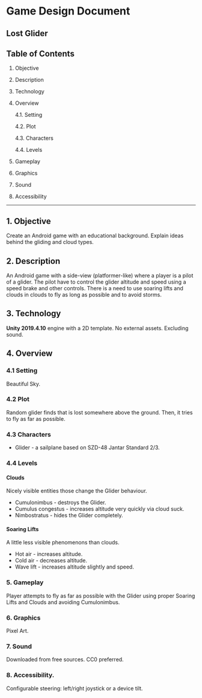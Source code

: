 # Game Design Document
## Lost Glider

## Table of Contents
1. Objective
2. Description
3. Technology
4. Overview

    4.1. Setting

    4.2. Plot

    4.3. Characters
    
    4.4. Levels

5. Gameplay
6. Graphics
7. Sound
8. Accessibility
---

## 1. Objective
Create an Android game with an educational background. Explain ideas  behind 
the gliding and cloud types.

## 2. Description
An Android game with a side-view (platformer-like) where a player is a  pilot
of a glider. The pilot have to control the glider altitude and  speed using
a speed brake and other controls. There is a need to use soaring lifts and
clouds in clouds to fly as long as possible and to avoid storms.

## 3. Technology
**Unity 2019.4.10** engine with a 2D template. No external assets. Excluding sound.

## 4. Overview

### 4.1 Setting
Beautiful Sky.

### 4.2 Plot
Random glider finds that is lost somewhere above the ground. Then, it tries to
fly as far as possible.

### 4.3 Characters
- Glider - a sailplane based on SZD-48 Jantar Standard 2/3.

### 4.4 Levels
#### Clouds
Nicely visible entities those change the Glider behaviour.
- Cumulonimbus - destroys the Glider.
- Cumulus congestus - increases altitude very quickly via cloud suck.
- Nimbostratus - hides the Glider completely.

#### Soaring Lifts
A little less visible phenomenons than clouds.
- Hot air - increases altitude.
- Cold air - decreases altitude.
- Wave lift - increases altitude slightly and speed.

### 5. Gameplay
Player attempts to fly as far as possible with the Glider using proper
Soaring Lifts and Clouds and avoiding Cumulonimbus.

### 6. Graphics
Pixel Art.

### 7. Sound
Downloaded from free sources. CC0 preferred.

### 8. Accessibility.
Configurable steering: left/right joystick or a device tilt.
